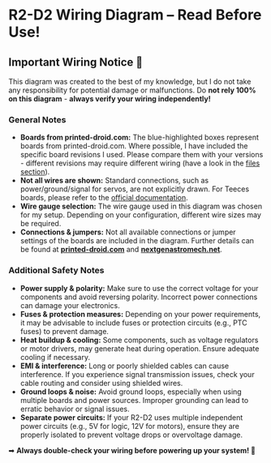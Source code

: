 # R2-D2 Wiring Diagram – Read Before Use!

## Important Wiring Notice 🛑

This diagram was created to the best of my knowledge, but I do not take any responsibility for potential damage or malfunctions. Do **not rely 100% on this diagram** - **always verify your wiring independently!**

### General Notes

- **Boards from printed-droid.com:** The blue-highlighted boxes represent boards from printed-droid.com. Where possible, I have included the specific board revisions I used. Please compare them with your versions - different revisions may require different wiring (have a look in the [files section](https://www.printed-droid.com/files/)).
- **Not all wires are shown:** Standard connections, such as power/ground/signal for servos, are not explicitly drawn. For Teeces boards, please refer to the [official documentation](http://joymonkey.com/run/files/V3.2%20Kit%20Sheet%20Sept%202012.pdf).
- **Wire gauge selection:** The wire gauge used in this diagram was chosen for my setup. Depending on your configuration, different wire sizes may be required.
- **Connections & jumpers:** Not all available connections or jumper settings of the boards are included in the diagram. Further details can be found at **[printed-droid.com](https://shop.printed-droid.com/)** and **[nextgenastromech.net](https://nextgenastromech.net/)**.

### Additional Safety Notes

- **Power supply & polarity:** Make sure to use the correct voltage for your components and avoid reversing polarity. Incorrect power connections can damage your electronics.
- **Fuses & protection measures:** Depending on your power requirements, it may be advisable to include fuses or protection circuits (e.g., PTC fuses) to prevent damage.
- **Heat buildup & cooling:** Some components, such as voltage regulators or motor drivers, may generate heat during operation. Ensure adequate cooling if necessary.
- **EMI & interference:** Long or poorly shielded cables can cause interference. If you experience signal transmission issues, check your cable routing and consider using shielded wires.
- **Ground loops & noise:** Avoid ground loops, especially when using multiple boards and power sources. Improper grounding can lead to erratic behavior or signal issues.
- **Separate power circuits:** If your R2-D2 uses multiple independent power circuits (e.g., 5V for logic, 12V for motors), ensure they are properly isolated to prevent voltage drops or overvoltage damage.

➡ **Always double-check your wiring before powering up your system! 🚀**